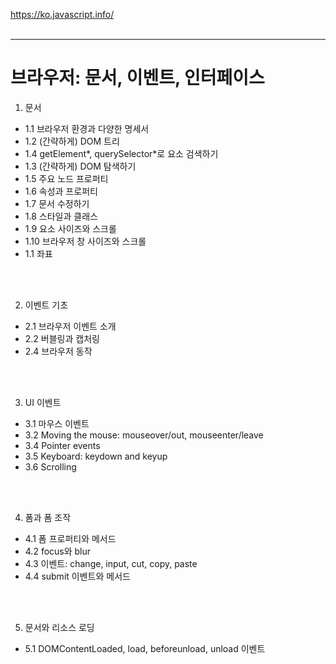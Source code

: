 https://ko.javascript.info/
<br>
<br>

---

# 브라우저: 문서, 이벤트, 인터페이스

1. 문서

- 1.1 브라우저 환경과 다양한 명세서
- 1.2 (간략하게) DOM 트리
- 1.4 getElement*, querySelector*로 요소 검색하기
- 1.3 (간략하게) DOM 탐색하기
- 1.5 주요 노드 프로퍼티
- 1.6 속성과 프로퍼티
- 1.7 문서 수정하기
- 1.8 스타일과 클래스
- 1.9 요소 사이즈와 스크롤
- 1.10 브라우저 창 사이즈와 스크롤
- 1.1 좌표

<br><br>

2. 이벤트 기초

- 2.1 브라우저 이벤트 소개
- 2.2 버블링과 캡처링
- 2.4 브라우저 동작

<br><br>

3. UI 이벤트

- 3.1 마우스 이벤트
- 3.2 Moving the mouse: mouseover/out, mouseenter/leave
- 3.4 Pointer events
- 3.5 Keyboard: keydown and keyup
- 3.6 Scrolling

<br><br>

4. 폼과 폼 조작

- 4.1 폼 프로퍼티와 메서드
- 4.2 focus와 blur
- 4.3 이벤트: change, input, cut, copy, paste
- 4.4 submit 이벤트와 메서드

<br><br>

5. 문서와 리소스 로딩

- 5.1 DOMContentLoaded, load, beforeunload, unload 이벤트
